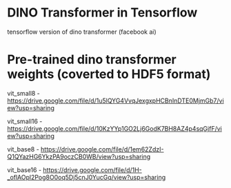 # DINO Transformer in Tensorflow
tensorflow version of dino transformer (facebook ai)

# Pre-trained dino transformer weights (coverted to HDF5 format)
vit_small8 - https://drive.google.com/file/d/1u5lQYG4VvqJexgxpHCBnInDTE0MjmGb7/view?usp=sharing

vit_small16 - https://drive.google.com/file/d/10KzYYp1GO2Lj6GodK7BH8AZ4p4sqGjfF/view?usp=sharing

vit_base8 - https://drive.google.com/file/d/1em62ZdzI-Q1QYazHG6YkzPA9oczCB0WB/view?usp=sharing

vit_base16 - https://drive.google.com/file/d/1H-_oflAOpl2Pog8O0oq5Dj5cnJ0YucGq/view?usp=sharing

